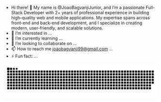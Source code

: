 - Hi there! 👋 My name is @JoaoBagvanjiJunior, and I’m a passionate Full-Stack Developer with 2+ years of professional experience in building high-quality web and mobile applications. My expertise spans across front-end and back-end development, and I specialize in creating modern, user-friendly, and scalable solutions.
- 👀 I’m interested in ...
- 🌱 I’m currently learning ...
- 💞️ I’m looking to collaborate on ...
- 📫 How to reach me joaobagvanji99@gmail.com ...
- ⚡ Fun fact: ...

<!---
JoaoBagvanjiJunior/JoaoBagvanjiJunior is a ✨ special ✨ repository because its `README.md` (this file) appears on your GitHub profile.
You can click the Preview link to take a look at your changes.
--->

<picture align="center">
  <source media="(prefers-color-scheme: light)" srcset="https://raw.githubusercontent.com/JoaoBagvanjiJunior/JoaoBagvanjiJunior/output/github-contribution-grid-snake-dark.svg">
  <source media="(prefers-color-scheme: light)" srcset="https://raw.githubusercontent.com/JoaoBagvanjiJunior/JoaoBagvanjiJunior/output/github-contribution-grid-snake-dark.svg">
  <img align="center" alt="github contribution grid snake animation" src="https://raw.githubusercontent.com/JoaoBagvanjiJunior/JoaoBagvanjiJunior/output/github-contribution-grid-snake.svg">
</picture>
